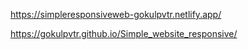 https://simpleresponsiveweb-gokulpvtr.netlify.app/

https://gokulpvtr.github.io/Simple_website_responsive/
